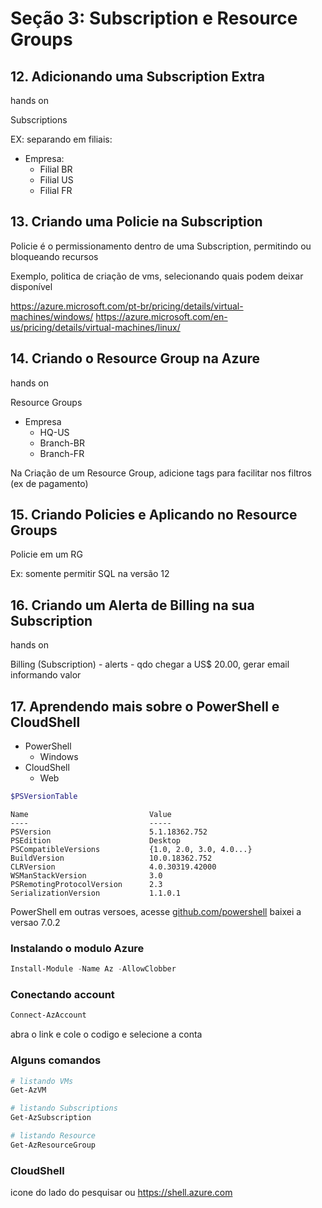# Seção 3: Subscription e Resource Groups

## 12. Adicionando uma Subscription Extra

hands on

Subscriptions


EX: separando em filiais:
- Empresa:
    - Filial BR
    - Filial US
    - Filial FR



## 13. Criando uma Policie na Subscription

Policie é o permissionamento dentro de uma Subscription, permitindo ou bloqueando recursos

Exemplo, politica de criação de vms, selecionando quais podem deixar disponível

https://azure.microsoft.com/pt-br/pricing/details/virtual-machines/windows/
https://azure.microsoft.com/en-us/pricing/details/virtual-machines/linux/


## 14. Criando o Resource Group na Azure

hands on

Resource Groups

- Empresa
    - HQ-US
    - Branch-BR
    - Branch-FR

Na Criação de um Resource Group, adicione tags para facilitar nos filtros (ex de pagamento)



## 15. Criando Policies e Aplicando no Resource Groups

Policie em um RG

Ex: somente permitir SQL na versão 12


## 16. Criando um Alerta de Billing na sua Subscription

hands on

Billing (Subscription)
    - alerts
        - qdo chegar a US$ 20.00, gerar email informando valor
        


## 17. Aprendendo mais sobre o PowerShell e CloudShell

- PowerShell
    - Windows
- CloudShell
    - Web

````powershell
$PSVersionTable
````

````
Name                           Value
----                           -----
PSVersion                      5.1.18362.752
PSEdition                      Desktop
PSCompatibleVersions           {1.0, 2.0, 3.0, 4.0...}
BuildVersion                   10.0.18362.752
CLRVersion                     4.0.30319.42000
WSManStackVersion              3.0
PSRemotingProtocolVersion      2.3
SerializationVersion           1.1.0.1
````

PowerShell em outras versoes, acesse [github.com/powershell](http://github.com/powershell/powershell)
baixei a versao 7.0.2


### Instalando o modulo Azure

````powershell
Install-Module -Name Az -AllowClobber
````


### Conectando account

````powershell
Connect-AzAccount
````
abra o link e cole o codigo e selecione a conta


### Alguns comandos

````powershell
# listando VMs
Get-AzVM

# listando Subscriptions
Get-AzSubscription

# listando Resource
Get-AzResourceGroup
````

### CloudShell

icone do lado do pesquisar ou https://shell.azure.com
